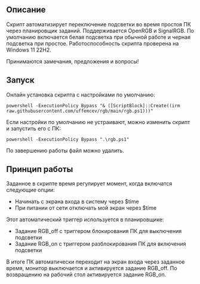 ## Описание
Скрипт автоматизирует переключение подсветки во время простоя ПК через планировщик заданий. Поддерживается OpenRGB и SignalRGB. По умолчанию включается белая подсветка при обычной работе и черная подсветка при простое. Работоспособность скрипта проверена на Windows 11 22H2.

Принимаются замечания, предложения и вопросы!

## Запуск
Онлайн установка скрипта с настройками по умолчанию:
```
powershell -ExecutionPolicy Bypass "& ([ScriptBlock]::Create((irm raw.githubusercontent.com/uffemcev/rgb/main/rgb.ps1)))"
```
Если настройки по умолчанию не устраивают, можно изменить скрипт и запустить его с ПК:
```
powershell -ExecutionPolicy Bypass ".\rgb.ps1"
```
По завершению работы файл можно удалить.

## Принцип работы
Заданное в скрипте время регулирует момент, когда включатся следующие опции:
* Начинать с экрана входа в систему через $time
* При питании от сети отключать мой экран через $time

Этот автоматический триггер используется в планировщике:
* Задание RGB_off с триггером блокирования ПК для выключения подсветки
* Задание RGB_on c триггером разблокирования ПК для включения подсветки

В итоге ПК автоматически переходит на экран входа через заданное время, монитор выключается и активируется задание RGB_off. По возвращению на рабочий стол активируется задание RGB_on.
